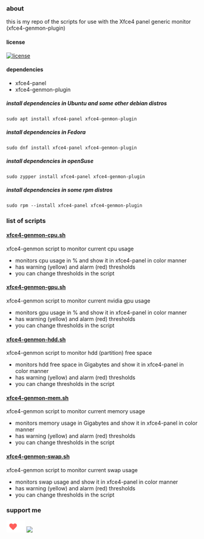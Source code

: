 ### about
this is my repo of the scripts for use with the Xfce4 panel generic monitor (xfce4-genmon-plugin)

#### license  
[![license](https://img.shields.io/github/license/almaceleste/xfce4-genmon-scripts.svg?longCache=true)](https://github.com/almaceleste/xfce4-genmon-scripts/blob/master/LICENSE)

<!-- #### wiki -->

#### dependencies
* xfce4-panel
* xfce4-genmon-plugin
##### install dependencies in Ubuntu and some other debian distros
```
sudo apt install xfce4-panel xfce4-genmon-plugin
```
##### install dependencies in Fedora
```
sudo dnf install xfce4-panel xfce4-genmon-plugin
```
##### install dependencies in openSuse
```
sudo zypper install xfce4-panel xfce4-genmon-plugin
```
##### install dependencies in some rpm distros
```
sudo rpm --install xfce4-panel xfce4-genmon-plugin
```

### list of scripts 
#### [xfce4-genmon-cpu.sh](https://github.com/almaceleste/xfce4-genmon-scripts/raw/master/src/xfce4-genmon-cpu.sh 'download')  
xfce4-genmon script to monitor current cpu usage
* monitors cpu usage in % and show it in xfce4-panel in color manner
* has warning (yellow) and alarm (red) thresholds
* you can change thresholds in the script

#### [xfce4-genmon-gpu.sh](https://github.com/almaceleste/xfce4-genmon-scripts/raw/master/src/xfce4-genmon-gpu.sh 'download')  
xfce4-genmon script to monitor current nvidia gpu usage
* monitors gpu usage in % and show it in xfce4-panel in color manner
* has warning (yellow) and alarm (red) thresholds
* you can change thresholds in the script

#### [xfce4-genmon-hdd.sh](https://github.com/almaceleste/xfce4-genmon-scripts/raw/master/src/xfce4-genmon-hdd.sh 'download')  
xfce4-genmon script to monitor hdd (partition) free space
* monitors hdd free space in Gigabytes and show it in xfce4-panel in color manner
* has warning (yellow) and alarm (red) thresholds
* you can change thresholds in the script

#### [xfce4-genmon-mem.sh](https://github.com/almaceleste/xfce4-genmon-scripts/raw/master/src/xfce4-genmon-mem.sh 'download')  
xfce4-genmon script to monitor current memory usage
* monitors memory usage in Gigabytes and show it in xfce4-panel in color manner
* has warning (yellow) and alarm (red) thresholds
* you can change thresholds in the script

#### [xfce4-genmon-swap.sh](https://github.com/almaceleste/xfce4-genmon-scripts/raw/master/src/xfce4-genmon-swap.sh 'download')  
xfce4-genmon script to monitor current swap usage
* monitors swap usage and show it in xfce4-panel in color manner
* has warning (yellow) and alarm (red) thresholds
* you can change thresholds in the script

### support me
<!-- [![Beerpay](https://beerpay.io/almaceleste/xfce4-genmon-scripts/badge.svg?style=beer)](https://beerpay.io/almaceleste/xfce4-genmon-scripts) [![Beerpay](https://beerpay.io/almaceleste/xfce4-genmon-scripts/make-wish.svg?style=flat)](https://beerpay.io/almaceleste/xfce4-genmon-scripts?focus=wish) -->
[![Ko-fi](/assets/img/Ko-fi_logo_transparent.png)](https://ko-fi.com/almaceleste "bye me cofee")
[![](https://img.shields.io/badge/Paypal-donate_me-blue.svg?longCache=true&logo=paypal)](https://www.paypal.me/almaceleste "paypal | donate me") 
